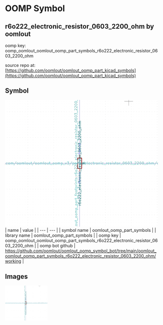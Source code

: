 # OOMP Symbol  
## r6o222_electronic_resistor_0603_2200_ohm  by oomlout  
  
oomp key: oomp_oomlout_oomlout_oomp_part_symbols_r6o222_electronic_resistor_0603_2200_ohm  
  
source repo at: [https://github.com/oomlout/oomlout_oomp_part_kicad_symbols](https://github.com/oomlout/oomlout_oomp_part_kicad_symbols)  
## Symbol  
  
[![working.png](working_600.png)](working.png)  
| name | value | 
| --- | --- | 
| symbol name | oomlout_oomp_part_symbols | 
| library name | oomlout_oomp_part_symbols | 
| oomp key | oomp_oomlout_oomlout_oomp_part_symbols_r6o222_electronic_resistor_0603_2200_ohm | 
| oomp bot github | https://github.com/oomlout/oomlout_oomp_symbol_bot/tree/main/oomlout_oomlout_oomp_part_symbols_r6o222_electronic_resistor_0603_2200_ohm/working | 
## Images  
  
[![working.png](working_140.png)](working.png)  
